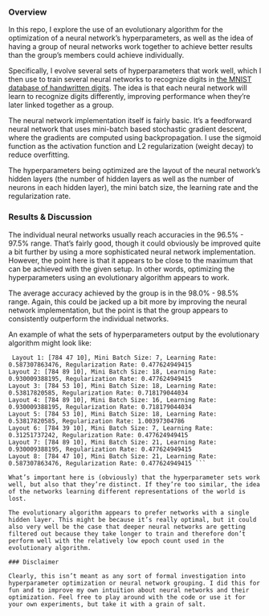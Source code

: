 ### Overview

In this repo, I explore the use of an evolutionary algorithm for the optimization of a neural network’s hyperparameters, as well as the idea of having a group of neural networks work together to achieve better results than the group’s members could achieve individually.

Specifically, I evolve several sets of hyperparameters that work well, which I then use to train several neural networks to recognize digits in [the MNIST database of handwritten digits](http://yann.lecun.com/exdb/mnist/). The idea is that each neural network will learn to recognize digits differently, improving performance when they’re later linked together as a group.

The neural network implementation itself is fairly basic. It’s a feedforward neural network that uses mini-batch based stochastic gradient descent, where the gradients are computed using backpropagation. I use the sigmoid function as the activation function and L2 regularization (weight decay) to reduce overfitting.

The hyperparameters being optimized are the layout of the neural network’s hidden layers (the number of hidden layers as well as the number of neurons in each hidden layer), the mini batch size, the learning rate and the regularization rate.

### Results & Discussion

The individual neural networks usually reach accuracies in the 96.5% - 97.5% range. That’s fairly good, though it could obviously be improved quite a bit further by using a more sophisticated neural network implementation. However, the point here is that it appears to be close to the maximum that can be achieved with the given setup. In other words, optimizing the hyperparameters using an evolutionary algorithm appears to work.

The average accuracy achieved by the group is in the 98.0% - 98.5% range. Again, this could be jacked up a bit more by improving the neural network implementation, but the point is that the group appears to consistently outperform the individual networks.

An example of what the sets of hyperparameters output by the evolutionary algorithm might look like:  

```
 Layout 1: [784 47 10], Mini Batch Size: 7, Learning Rate: 0.587307863476, Regularization Rate: 0.477624949415
Layout 2: [784 89 10], Mini Batch Size: 18, Learning Rate: 0.930009388195, Regularization Rate: 0.477624949415
Layout 3: [784 53 10], Mini Batch Size: 18, Learning Rate: 0.53817820585, Regularization Rate: 0.718179044034
Layout 4: [784 89 10], Mini Batch Size: 16, Learning Rate: 0.930009388195, Regularization Rate: 0.718179044034
Layout 5: [784 53 10], Mini Batch Size: 18, Learning Rate: 0.53817820585, Regularization Rate: 1.00397304786
Layout 6: [784 39 10], Mini Batch Size: 7, Learning Rate: 0.31251737242, Regularization Rate: 0.477624949415
Layout 7: [784 89 10], Mini Batch Size: 21, Learning Rate: 0.930009388195, Regularization Rate: 0.477624949415
Layout 8: [784 47 10], Mini Batch Size: 21, Learning Rate: 0.587307863476, Regularization Rate: 0.477624949415 ```

What’s important here is (obviously) that the hyperparameter sets work well, but also that they’re distinct. If they’re too similar, the idea of the networks learning different representations of the world is lost.

The evolutionary algorithm appears to prefer networks with a single hidden layer. This might be because it’s really optimal, but it could also very well be the case that deeper neural networks are getting filtered out because they take longer to train and therefore don’t perform well with the relatively low epoch count used in the evolutionary algorithm.

### Disclaimer

Clearly, this isn’t meant as any sort of formal investigation into hyperparameter optimization or neural network grouping. I did this for fun and to improve my own intuition about neural networks and their optimization. Feel free to play around with the code or use it for your own experiments, but take it with a grain of salt.
